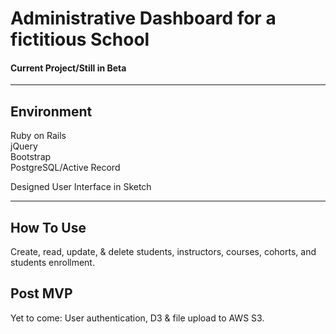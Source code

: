 # Administrative Dashboard for a fictitious School
#### Current Project/Still in Beta

----
## Environment

Ruby on Rails   
jQuery     
Bootstrap   
PostgreSQL/Active Record  


Designed User Interface in Sketch

----
## How To Use
Create, read, update, & delete students, instructors, courses, cohorts, and students enrollment.


Post MVP
----
Yet to come: User authentication, D3 & file upload to AWS S3.
